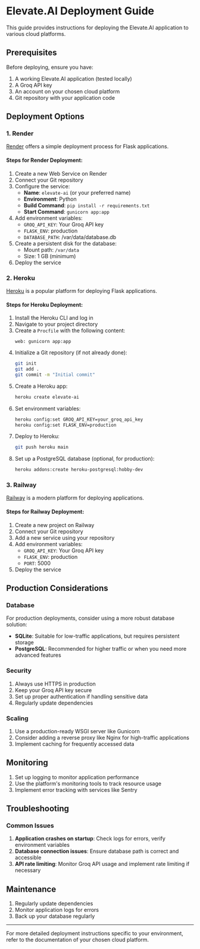 # Elevate.AI Deployment Guide

This guide provides instructions for deploying the Elevate.AI application to various cloud platforms.

## Prerequisites

Before deploying, ensure you have:

1. A working Elevate.AI application (tested locally)
2. A Groq API key
3. An account on your chosen cloud platform
4. Git repository with your application code

## Deployment Options

### 1. Render

[Render](https://render.com/) offers a simple deployment process for Flask applications.

#### Steps for Render Deployment:

1. Create a new Web Service on Render
2. Connect your Git repository
3. Configure the service:
   - **Name**: `elevate-ai` (or your preferred name)
   - **Environment**: Python
   - **Build Command**: `pip install -r requirements.txt`
   - **Start Command**: `gunicorn app:app`
4. Add environment variables:
   - `GROQ_API_KEY`: Your Groq API key
   - `FLASK_ENV`: production
   - `DATABASE_PATH`: /var/data/database.db
5. Create a persistent disk for the database:
   - Mount path: `/var/data`
   - Size: 1 GB (minimum)
6. Deploy the service

### 2. Heroku

[Heroku](https://www.heroku.com/) is a popular platform for deploying Flask applications.

#### Steps for Heroku Deployment:

1. Install the Heroku CLI and log in
2. Navigate to your project directory
3. Create a `Procfile` with the following content:
   ```
   web: gunicorn app:app
   ```
4. Initialize a Git repository (if not already done):
   ```bash
   git init
   git add .
   git commit -m "Initial commit"
   ```
5. Create a Heroku app:
   ```bash
   heroku create elevate-ai
   ```
6. Set environment variables:
   ```bash
   heroku config:set GROQ_API_KEY=your_groq_api_key
   heroku config:set FLASK_ENV=production
   ```
7. Deploy to Heroku:
   ```bash
   git push heroku main
   ```
8. Set up a PostgreSQL database (optional, for production):
   ```bash
   heroku addons:create heroku-postgresql:hobby-dev
   ```

### 3. Railway

[Railway](https://railway.app/) is a modern platform for deploying applications.

#### Steps for Railway Deployment:

1. Create a new project on Railway
2. Connect your Git repository
3. Add a new service using your repository
4. Add environment variables:
   - `GROQ_API_KEY`: Your Groq API key
   - `FLASK_ENV`: production
   - `PORT`: 5000
5. Deploy the service

## Production Considerations

### Database

For production deployments, consider using a more robust database solution:

- **SQLite**: Suitable for low-traffic applications, but requires persistent storage
- **PostgreSQL**: Recommended for higher traffic or when you need more advanced features

### Security

1. Always use HTTPS in production
2. Keep your Groq API key secure
3. Set up proper authentication if handling sensitive data
4. Regularly update dependencies

### Scaling

1. Use a production-ready WSGI server like Gunicorn
2. Consider adding a reverse proxy like Nginx for high-traffic applications
3. Implement caching for frequently accessed data

## Monitoring

1. Set up logging to monitor application performance
2. Use the platform's monitoring tools to track resource usage
3. Implement error tracking with services like Sentry

## Troubleshooting

### Common Issues

1. **Application crashes on startup**: Check logs for errors, verify environment variables
2. **Database connection issues**: Ensure database path is correct and accessible
3. **API rate limiting**: Monitor Groq API usage and implement rate limiting if necessary

## Maintenance

1. Regularly update dependencies
2. Monitor application logs for errors
3. Back up your database regularly

---

For more detailed deployment instructions specific to your environment, refer to the documentation of your chosen cloud platform.